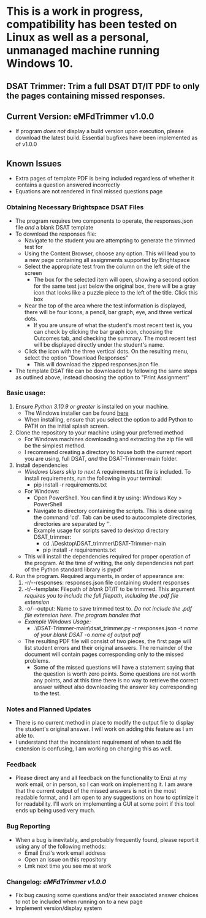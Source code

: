 # This is a work in progress, compatibility has been tested on Linux as well as a personal, unmanaged machine running Windows 10.

## DSAT Trimmer: Trim a full DSAT DT/IT PDF to only the pages containing missed responses.
## Current Version: eMFdTrimmer v1.0.0
* If program _does not_ display a build version upon execution, please download the latest build. Essential bugfixes have been implemented as of v1.0.0
## Known Issues
* Extra pages of template PDF is being included regardless of whether it contains a question answered incorrectly
* Equations are not rendered in final missed questions page

### Obtaining Necessary Brightspace DSAT Files
* The program requires two components to operate, the responses.json file _and_ a blank DSAT template
* To download the responses file:
    * Navigate to the student you are attempting to generate the trimmed test for
    * Using the Content Browser, choose any option. This will lead you to a new page containing all assignments supported by Brightspace
    * Select the appropriate test from the column on the left side of the screen
        * The box for the selected item will open, showing a second option for the same test just below the original box, there will be a gray icon that looks like a puzzle piece to the left of the title. Click this box
    * Near the top of the area where the test information is displayed, there will be four icons, a pencil, bar graph, eye, and three vertical dots.
        * If you are unsure of what the student's most recent test is, you can check by clicking the bar graph icon, choosing the Outcomes tab, and checking the summary. The most recent test will be displayed directly under the student's name.
    * Click the icon with the three vertical dots. On the resulting menu, select the option "Download Responses"
        * This will download the zipped responses.json file.
* The template DSAT file can be downloaded by following the same steps as outlined above, instead choosing the option to "Print Assignment"

### Basic usage:
1. Ensure *Python 3.10.9 or greater* is installed on your machine.
    * The Windows installer can be found [here](https://www.python.org/downloads/release/python-3109/)
    * When installing, ensure that you select the option to add Python to PATH on the initial splash screen.
2. Clone the repository to your machine using your preferred method
    * For Windows machines downloading and extracting the zip file will be the simplest method.
    * I recommend creating a directory to house both the current report you are using, full DSAT, _and_ the DSAT-Trimmer-main folder.
3. Install dependencies
    * _Windows Users skip to next_ A requirements.txt file *is* included. To install requirements, run the following in your terminal:
        * pip install -r requirements.txt
    * For Windows:
        * Open PowerShell. You can find it by using: Windows Key > PowerShell
        * Navigate to directory containing the scripts. This is done using the command 'cd'. Tab can be used to autocomplete directories, directories are separated by '\'.
        * Example usage for scripts saved to desktop directory DSAT_trimmer:
            * cd .\Desktop\DSAT_trimmer\DSAT-Trimmer-main
            * pip install -r requirements.txt
    * This will install the dependencies required for proper operation of the program. At the time of writing, the only dependencies not part of the Python standard library is pypdf
4. Run the program. Required arguments, in order of appearance are:
    1. -r/--responses: responses.json file containing student responses
    2. -t/--template: Filepath of *blank* DT/IT to be trimmed. This argument *requires you to include the full filepath, including the .pdf file extension*
    3. -o/--output: Name to save trimmed test to. *Do not include the .pdf file extension here. The program handles that*
    * _Example Windows Usage:_
        *  .\DSAT-Trimmer-main\dsat_trimmer.py -r responses.json -t _name of your blank DSAT_ -o _name of output pdf_
    *  The resulting PDF file will consist of two pieces, the first page will list student errors and their original answers. The remainder of the document will contain pages corresponding only to the missed problems.
        * Some of the missed questions will have a statement saying that the question is worth zero points. Some questions are not worth any points, and at this time there is no way to retrieve the correct answer without also downloading the answer key corresponding to the test.

### Notes and Planned Updates
* There is no current method in place to modify the output file to display the student's original answer. I will work on adding this feature as I am able to.
* I understand that the inconsistent requirement of when to add file extension is confusing, I am working on changing this as well. 

### Feedback
* Please direct any and all feedback on the functionality to Enzi at my work email, or in person, so I can work on implementing it. I am aware that the current output of the missed answers is not in the most readable format, and I am open to any suggestions on how to optimize it for readability. I'll work on implementing a GUI at some point if this tool ends up being used very much.

### Bug Reporting
* When a bug is inevitably, and probably frequently found, please report it using any of the following methods:
    * Email Enzi's work email address
    * Open an issue on this repository
    * Lmk next time you see me at work

### Changelog: _eMFdTrimmer v1.0.0_
* Fix bug causing some questions and/or their associated answer choices to not be included when running on to a new page
* Implement version/display system

